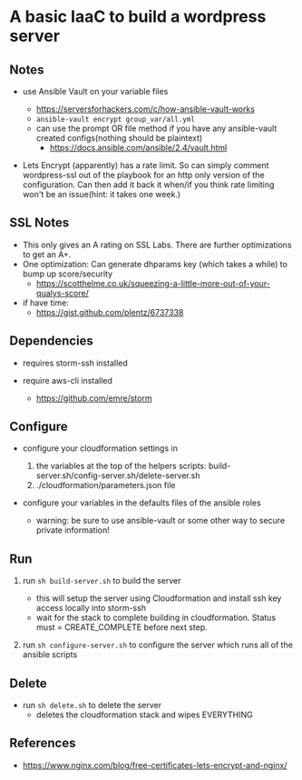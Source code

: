 # A basic IaaC to build a wordpress server

## Notes

- use Ansible Vault on your variable files

  - https://serversforhackers.com/c/how-ansible-vault-works
  - `ansible-vault encrypt group_var/all.yml`
  - can use the prompt OR file method if you have any ansible-vault created configs(nothing should be plaintext)
    - https://docs.ansible.com/ansible/2.4/vault.html

- Lets Encrypt (apparently) has a rate limit. So can simply comment wordpress-ssl out of the playbook for an http only version of the configuration. Can then add it back it when/if you think rate limiting won't be an issue(hint: it takes one week.)

## SSL Notes

- This only gives an A rating on SSL Labs. There are further optimizations to get an A+.
- One optimization: Can generate dhparams key (which takes a while) to bump up score/security
  - https://scotthelme.co.uk/squeezing-a-little-more-out-of-your-qualys-score/
- if have time:
  - https://gist.github.com/plentz/6737338

## Dependencies

- requires storm-ssh installed
- require aws-cli installed

  - https://github.com/emre/storm

## Configure

- configure your cloudformation settings in

  1. the variables at the top of the helpers scripts: build-server.sh/config-server.sh/delete-server.sh
  2. ./cloudformation/parameters.json file

- configure your variables in the defaults files of the ansible roles
  - warning: be sure to use ansible-vault or some other way to secure private information!

## Run

1. run `sh build-server.sh` to build the server

   - this will setup the server using Cloudformation and install ssh key access locally into storm-ssh
   - wait for the stack to complete building in cloudformation. Status must = CREATE_COMPLETE before next step.

2. run `sh configure-server.sh` to configure the server which runs all of the ansible scripts

## Delete

- run `sh delete.sh` to delete the server
  - deletes the cloudformation stack and wipes EVERYTHING

## References

- https://www.nginx.com/blog/free-certificates-lets-encrypt-and-nginx/
